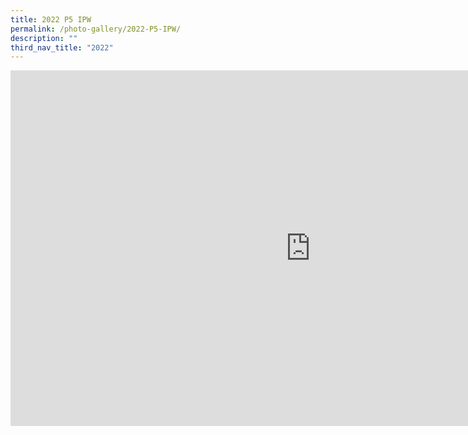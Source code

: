 ```yaml
---
title: 2022 P5 IPW
permalink: /photo-gallery/2022-P5-IPW/
description: ""
third_nav_title: "2022"
---
```


<iframe allowfullscreen="true" height="569" width="960" frameborder="0" src="https://docs.google.com/presentation/d/e/2PACX-1vT39tK9I3TJUz4ZRYXmHthdsm1GtK-s4PgxImFaGVv1Ms4_HtbSlx6LWR5ICZNh64iK9UFKSVe3Zobs/embed?start=true&amp;loop=true&amp;delayms=5000"></iframe>